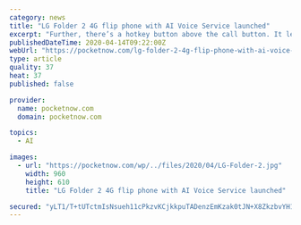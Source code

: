 ```yaml
---
category: news
title: "LG Folder 2 4G flip phone with AI Voice Service launched"
excerpt: "Further, there’s a hotkey button above the call button. It lets you activate AI voice service or recording function depending on the carrier. You can ask questions for weather, date, time, simple calculation, and more from the AI voice. The LG Folder 2 will be made available in New Platinum Grey and White colors. It is priced at 198,000 won ..."
publishedDateTime: 2020-04-14T09:22:00Z
webUrl: "https://pocketnow.com/lg-folder-2-4g-flip-phone-with-ai-voice-service-launched"
type: article
quality: 37
heat: 37
published: false

provider:
  name: pocketnow.com
  domain: pocketnow.com

topics:
  - AI

images:
  - url: "https://pocketnow.com/wp/../files/2020/04/LG-Folder-2.jpg"
    width: 960
    height: 610
    title: "LG Folder 2 4G flip phone with AI Voice Service launched"

secured: "yLT1/T+tUTctmIsNsueh11cPkzvKCjkkpuTADenzEmKzak0tJN+X8ZkzbvYH1KFwfkuhCD9WDfCNernd6hHzSyolL68ES4g9O5I6h7MnJxd5ZsgT/ds/8S8Pcs/AU+vuLaxxDfyk0RyGYVcX/F73RxXQXDJV9cwGPwh3S+wsOBiEmRZrj2gLg/nuX1mBu1WG3i9XTlS33wg3bQTzQ+L/lAHF4KGd2/TJ27BDxYtTtOC1q2MMKHF1hTdd5CIo/JIcHsogEDu30sRSWdxMGSFFjE2yaWpLoZCyfXn3uS8x8OnPVnUx5Sy+6sIX9yjEJMDb;EoauhROJNdp+NXKUA4VKgg=="
---
```


